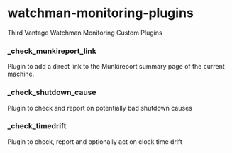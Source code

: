 # watchman-monitoring-plugins

Third Vantage Watchman Monitoring Custom Plugins

### _check_munkireport_link

Plugin to add a direct link to the Munkireport summary page of the current machine.

### _check_shutdown_cause

Plugin to check and report on potentially bad shutdown causes

### _check_timedrift

Plugin to check, report and optionally act on clock time drift
